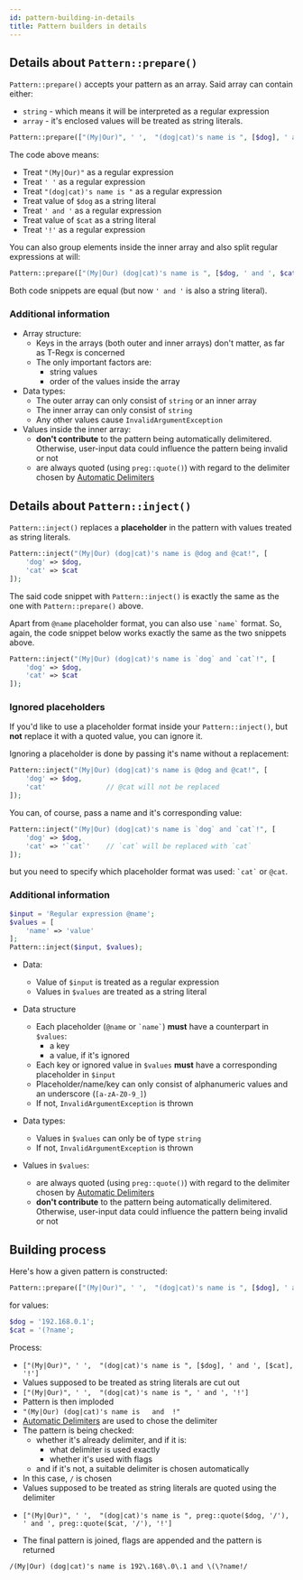 ```yaml
---
id: pattern-building-in-details
title: Pattern builders in details
---
```


## Details about `Pattern::prepare()`

`Pattern::prepare()` accepts your pattern as an array. Said array can contain either:

 - `string` - which means it will be interpreted as a regular expression
 - `array` - it's enclosed values will be treated as string literals.

```php
Pattern::prepare(["(My|Our)", ' ',  "(dog|cat)'s name is ", [$dog], ' and ', [$cat], '!']);
```

The code above means:

 - Treat `"(My|Our)"` as a regular expression
 - Treat `' '` as a regular expression
 - Treat `"(dog|cat)'s name is "` as a regular expression
 - Treat value of `$dog` as a string literal
 - Treat `' and '` as a regular expression
 - Treat value of `$cat` as a string literal
 - Treat `'!'` as a regular expression

You can also group elements inside the inner array and also split regular expressions at will:

```php
Pattern::prepare(["(My|Our) (dog|cat)'s name is ", [$dog, ' and ', $cat], '!']);
```

Both code snippets are equal (but now `' and '` is also a string literal).

### Additional information

 - Array structure:
   - Keys in the arrays (both outer and inner arrays) don't matter, as far as T-Regx is concerned
   - The only important factors are:
     - string values
     - order of the values inside the array
 - Data types:
    - The outer array can only consist of `string` or an inner array
    - The inner array can only consist of `string`
    - Any other values cause `InvalidArgumentException`
 - Values inside the inner array:
    - **don't contribute** to the pattern being automatically delimitered. Otherwise,  user-input data could influence the pattern being invalid or not
    - are always quoted (using `preg::quote()`) with regard to the delimiter chosen by [Automatic Delimiters](delimiters.md)

## Details about `Pattern::inject()`

`Pattern::inject()` replaces a **placeholder** in the pattern with values treated as string literals.

```php
Pattern::inject("(My|Our) (dog|cat)'s name is @dog and @cat!", [
    'dog' => $dog,
    'cat' => $cat
]);
```

The said code snippet with `Pattern::inject()` is exactly the same as the one with `Pattern::prepare()` above.

Apart from `@name` placeholder format, you can also use <code>\`name\`</code> format. So, again, the code snippet below
works exactly the same as the two snippets above.

```php
Pattern::inject("(My|Our) (dog|cat)'s name is `dog` and `cat`!", [
    'dog' => $dog,
    'cat' => $cat
]);
```

### Ignored placeholders

If you'd like to use a placeholder format inside your `Pattern::inject()`, but **not** replace it with a quoted value, 
you can ignore it.

Ignoring a placeholder is done by passing it's name without a replacement:

```php
Pattern::inject("(My|Our) (dog|cat)'s name is @dog and @cat!", [
    'dog' => $dog,
    'cat'               // @cat will not be replaced
]);
```

You can, of course, pass a name and it's corresponding value:
```php
Pattern::inject("(My|Our) (dog|cat)'s name is `dog` and `cat`!", [
    'dog' => $dog,
    'cat' => '`cat`'    // `cat` will be replaced with `cat`
]);
```
but you need to specify which placeholder format was used: <code>\`cat\`</code> or `@cat`.

### Additional information

```php
$input = 'Regular expression @name';
$values = [
    'name' => 'value'
];
Pattern::inject($input, $values);
```

 - Data:
    - Value of `$input` is treated as a regular expression
    - Values in `$values` are treated as a string literal

 - Data structure
    - Each placeholder (`@name` or <code>\`name\`</code>) **must** have a counterpart in `$values`:
      - a key
      - a value, if it's ignored
    - Each key or ignored value in `$values` **must** have a corresponding placeholder in `$input`
    - Placeholder/name/key can only consist of alphanumeric values and an underscore (`[a-zA-Z0-9_]`)
    - If not, `InvalidArgumentException` is thrown

 - Data types:
    - Values in `$values` can only be of type `string`
    - If not, `InvalidArgumentException` is thrown

 - Values in `$values`:
    - are always quoted (using `preg::quote()`) with regard to the delimiter chosen by [Automatic Delimiters](delimiters.md)
    - **don't contribute** to the pattern being automatically delimitered. Otherwise,  user-input data could influence the pattern being invalid or not


## Building process

Here's how a given pattern is constructed:

```php
Pattern::prepare(["(My|Our)", ' ',  "(dog|cat)'s name is ", [$dog], ' and ', [$cat], '!']);
```

for values:

```php
$dog = '192.168.0.1';
$cat = '(?name';
```

Process:

 - `["(My|Our)", ' ',  "(dog|cat)'s name is ", [$dog], ' and ', [$cat], '!']`
 - Values supposed to be treated as string literals are cut out
 - `["(My|Our)", ' ',  "(dog|cat)'s name is ", ' and ', '!']`
 - Pattern is then imploded
 - `"(My|Our) (dog|cat)'s name is   and  !"`
 - [Automatic Delimiters](delimiters.md) are used to chose the delimiter
 - The pattern is being checked:
   - whether it's already delimiter, and if it is:
       - what delimiter is used exactly
       - whether it's used with flags
   - and if it's not, a suitable delimiter is chosen automatically
 - In this case, `/` is chosen
 - Values supposed to be treated as string literals are quoted using the delimiter
 - ```
   ["(My|Our)", ' ',  "(dog|cat)'s name is ", preg::quote($dog, '/'), ' and ', preg::quote($cat, '/'), '!']
   ```
 - The final pattern is joined, flags are appended and the pattern is returned
 
```regexp
/(My|Our) (dog|cat)'s name is 192\.168\.0\.1 and \(\?name!/
```
